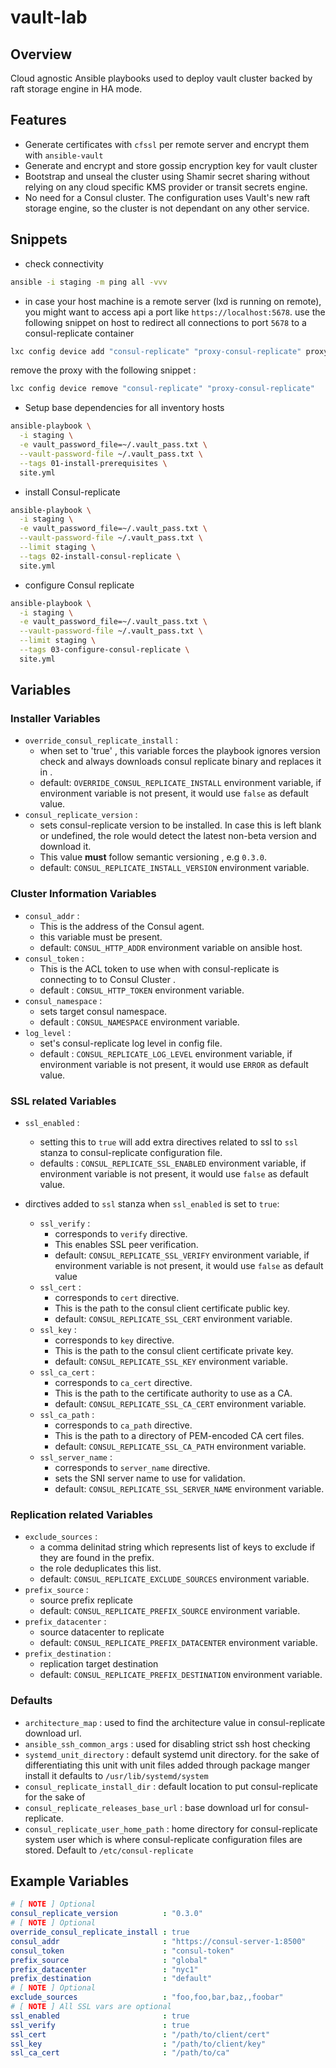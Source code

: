 # vault-lab

## Overview

Cloud agnostic Ansible playbooks used to deploy vault cluster backed by raft storage engine in HA mode. 

## Features

- Generate certificates with `cfssl` per remote server and encrypt them with `ansible-vault` 
- Generate and encrypt and store gossip encryption key for vault cluster
- Bootstrap and unseal the cluster using Shamir secret sharing without relying on any cloud specific KMS provider or transit secrets engine. 
- No need for a Consul cluster. The configuration uses Vault's new raft storage engine, so the cluster is not dependant on any other service.

## Snippets

- check connectivity

```bash
ansible -i staging -m ping all -vvv
```

-  in case your host machine is a remote server (lxd is running on remote), you might want to access api a port like `https://localhost:5678`. use the following snippet on host to redirect all connections to port `5678` to a consul-replicate container

```bash
lxc config device add "consul-replicate" "proxy-consul-replicate" proxy listen=tcp:0.0.0.0:5678 connect=tcp:127.0.0.1:5678
```

remove the proxy with the following snippet :

```bash
lxc config device remove "consul-replicate" "proxy-consul-replicate"
```

- Setup base dependencies for all inventory hosts

```bash
ansible-playbook \
  -i staging \
  -e vault_password_file=~/.vault_pass.txt \
  --vault-password-file ~/.vault_pass.txt \
  --tags 01-install-prerequisites \
  site.yml
```

- install Consul-replicate

```bash
ansible-playbook \
  -i staging \
  -e vault_password_file=~/.vault_pass.txt \
  --vault-password-file ~/.vault_pass.txt \
  --limit staging \
  --tags 02-install-consul-replicate \
  site.yml
```


- configure Consul replicate

```bash
ansible-playbook \
  -i staging \
  -e vault_password_file=~/.vault_pass.txt \
  --vault-password-file ~/.vault_pass.txt \
  --limit staging \
  --tags 03-configure-consul-replicate \
  site.yml
```



## Variables


### Installer Variables

- `override_consul_replicate_install` : 
  - when set to 'true' , this variable forces the playbook ignores version check and always downloads consul replicate binary and replaces it in . 
  - default: `OVERRIDE_CONSUL_REPLICATE_INSTALL` environment variable, if environment variable is not present, it would use `false` as default value.
- `consul_replicate_version` : 
  - sets consul-replicate version to be installed. In case this is left blank or undefined, the role would detect the latest non-beta version and download it. 
  - This value __must__ follow semantic versioning , e.g `0.3.0`. 
  - default: `CONSUL_REPLICATE_INSTALL_VERSION` environment variable.

### Cluster Information Variables

- `consul_addr` : 
  - This is the address of the Consul agent. 
  - this variable must be present.
  - default: `CONSUL_HTTP_ADDR` environment variable on ansible host.
- `consul_token` : 
  - This is the ACL token to use when with consul-replicate is connecting to to Consul Cluster . 
  - default : `CONSUL_HTTP_TOKEN` environment variable.
- `consul_namespace` : 
  - sets target consul namespace.
  - default : `CONSUL_NAMESPACE` environment variable.
- `log_level` : 
  - set's consul-replicate log level in config file. 
  - default : `CONSUL_REPLICATE_LOG_LEVEL` environment variable, if environment variable is not present, it would use `ERROR` as default value.

### SSL related Variables

- `ssl_enabled` : 
  - setting this to `true` will add extra directives related to ssl to `ssl` stanza to consul-replicate configuration file. 
  -  defaults : `CONSUL_REPLICATE_SSL_ENABLED` environment variable, if environment variable is not present, it would use `false` as default value. 

- dirctives added to `ssl` stanza when `ssl_enabled` is set to `true`:
  - `ssl_verify` : 
    - corresponds to `verify` directive. 
    - This enables SSL peer verification. 
    - default: `CONSUL_REPLICATE_SSL_VERIFY` environment variable, if environment variable is not present, it would use `false` as default value
  - `ssl_cert` : 
    - corresponds to `cert` directive.
    - This is the path to the consul client certificate public key.
    - default: `CONSUL_REPLICATE_SSL_CERT` environment variable.
  - `ssl_key` : 
    - corresponds to `key` directive.
    - This is the path to the consul client certificate private key.
    - default: `CONSUL_REPLICATE_SSL_KEY` environment variable.
  - `ssl_ca_cert` : 
    - corresponds to `ca_cert` directive.
    - This is the path to the certificate authority to use as a CA.
    - default: `CONSUL_REPLICATE_SSL_CA_CERT` environment variable.
  - `ssl_ca_path` : 
    - corresponds to `ca_path` directive.
    - This is the path to a directory of PEM-encoded CA cert files.
    - default: `CONSUL_REPLICATE_SSL_CA_PATH` environment variable.
  - `ssl_server_name` : 
    - corresponds to `server_name` directive.
    - sets the SNI server name to use for validation.
    - default: `CONSUL_REPLICATE_SSL_SERVER_NAME` environment variable.

### Replication related Variables

- `exclude_sources` : 
  - a comma delinitad string which represents list of keys to exclude if they are found in the prefix.
  - the role deduplicates this list.
  - default: `CONSUL_REPLICATE_EXCLUDE_SOURCES` environment variable.
- `prefix_source` : 
  - source prefix replicate
  - default: `CONSUL_REPLICATE_PREFIX_SOURCE` environment variable.
- `prefix_datacenter` : 
  - source datacenter to replicate
  - default: `CONSUL_REPLICATE_PREFIX_DATACENTER` environment variable.
- `prefix_destination` :  
  - replication target destination
  - default: `CONSUL_REPLICATE_PREFIX_DESTINATION` environment variable.

### Defaults

- `architecture_map` : used to find the architecture value in consul-replicate download url. 
- `ansible_ssh_common_args` : used for disabling strict ssh host checking
- `systemd_unit_directory` : default systemd unit directory. for the sake of differentiating this unit with unit files added through package manger install it defaults to `/usr/lib/systemd/system` 
- `consul_replicate_install_dir` :  default location to put consul-replicate for the sake of 
- `consul_replicate_releases_base_url` : base download url for consul-replicate.
- `consul_replicate_user_home_path` : home directory for consul-replicate system user which is where consul-replicate configuration files are stored. Default to `/etc/consul-replicate`


## Example Variables


```yml
# [ NOTE ] Optional
consul_replicate_version          : "0.3.0"
# [ NOTE ] Optional
override_consul_replicate_install : true
consul_addr                       : "https://consul-server-1:8500"
consul_token                      : "consul-token"
prefix_source                     : "global"
prefix_datacenter                 : "nyc1"
prefix_destination                : "default"
# [ NOTE ] Optional
exclude_sources                   : "foo,foo,bar,baz,,foobar"
# [ NOTE ] All SSL vars are optional
ssl_enabled                       : true
ssl_verify                        : true
ssl_cert                          : "/path/to/client/cert"
ssl_key                           : "/path/to/client/key"
ssl_ca_cert                       : "/path/to/ca"
```
